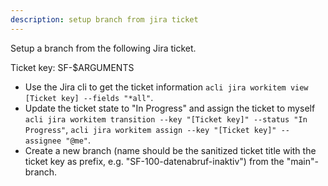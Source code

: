 ```yaml
---
description: setup branch from jira ticket
---
```


Setup a branch from the following Jira ticket.

Ticket key: SF-$ARGUMENTS

- Use the Jira cli to get the ticket information `acli jira workitem view [Ticket key] --fields "*all"`.
- Update the ticket state to "In Progress" and assign the ticket to myself `acli jira workitem transition --key "[Ticket key]" --status "In Progress"`, `acli jira workitem assign --key "[Ticket key]" --assignee "@me"`.
- Create a new branch (name should be the sanitized ticket title with the ticket key as prefix, e.g. "SF-100-datenabruf-inaktiv") from the "main"-branch.
